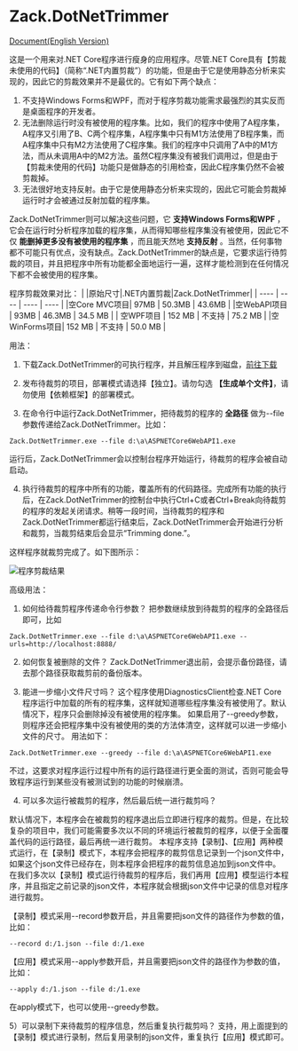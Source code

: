 ﻿# Zack.DotNetTrimmer
[Document(English Version)](https://github.com/yangzhongke/Zack.DotNetTrimmer/blob/main/README.md)

这是一个用来对.NET Core程序进行瘦身的应用程序。尽管.NET Core具有【剪裁未使用的代码】（简称“.NET内置剪裁”）的功能，但是由于它是使用静态分析来实现的，因此它的剪裁效果并不是最优的。它有如下两个缺点：
1) 不支持Windows Forms和WPF，而对于程序剪裁功能需求最强烈的其实反而是桌面程序的开发者。
2) 无法删除运行时没有被使用的程序集。比如，我们的程序中使用了A程序集，A程序又引用了B、C两个程序集，A程序集中只有M1方法使用了B程序集，而A程序集中只有M2方法使用了C程序集。我们的程序中只调用了A中的M1方法，而从未调用A中的M2方法。虽然C程序集没有被我们调用过，但是由于【剪裁未使用的代码】功能只是做静态的引用检查，因此C程序集仍然不会被剪裁掉。
3) 无法很好地支持反射。由于它是使用静态分析来实现的，因此它可能会剪裁掉运行时才会被通过反射加载的程序集。


Zack.DotNetTrimmer则可以解决这些问题，它 **支持Windows Forms和WPF** ，它会在运行时分析程序加载的程序集，从而得知哪些程序集没有被使用，因此它不仅 **能删掉更多没有被使用的程序集** ，而且能天然地 **支持反射** 。当然，任何事物都不可能只有优点，没有缺点。Zack.DotNetTrimmer的缺点是，它要求运行待剪裁的项目，并且把程序中所有功能都全面地运行一遍，这样才能检测到在任何情况下都不会被使用的程序集。

程序剪裁效果对比：
|			   |原始尺寸|.NET内置剪裁|Zack.DotNetTrimmer|
|  ----        | ----   | ----       | ----             |
|空Core MVC项目| 97MB   |  50.3MB    | 43.6MB           |
|空WebAPI项目  | 93MB   |  46.3MB    | 34.5 MB          |
| 空WPF项目    | 152 MB |  不支持    | 75.2 MB          |
|空WinForms项目| 152 MB |  不支持    | 50.0 MB          |


用法：
1) 下载Zack.DotNetTrimmer的可执行程序，并且解压程序到磁盘，[前往下载](https://github.com/yangzhongke/Zack.DotNetTrimmer/releases)


2) 发布待裁剪的项目，部署模式请选择【独立】。请勿勾选 **【生成单个文件】**，请勿使用【依赖框架】的部署模式。
3) 在命令行中运行Zack.DotNetTrimmer，把待裁剪的程序的 **全路径** 做为--file参数传递给Zack.DotNetTrimmer。比如：

```
Zack.DotNetTrimmer.exe --file d:\a\ASPNETCore6WebAPI1.exe
```

运行后，Zack.DotNetTrimmer会以控制台程序开始运行，待裁剪的程序会被自动启动。

4)  执行待裁剪的程序中所有的功能，覆盖所有的代码路径。完成所有功能的执行后，在Zack.DotNetTrimmer的控制台中执行Ctrl+C或者Ctrl+Break向待裁剪的程序的发起关闭请求。稍等一段时间，当待裁剪的程序和Zack.DotNetTrimmer都运行结束后，Zack.DotNetTrimmer会开始进行分析和裁剪，当裁剪结束后会显示“Trimming done.”。

这样程序就裁剪完成了。如下图所示：


![程序剪裁结果](https://raw.githubusercontent.com/yangzhongke/Zack.DotNetTrimmer/main/images/1.png)

高级用法：
1) 如何给待裁剪程序传递命令行参数？
把参数继续放到待裁剪的程序的全路径后即可，比如

```
Zack.DotNetTrimmer.exe --file d:\a\ASPNETCore6WebAPI1.exe --urls=http://localhost:8888/
```

2) 如何恢复被删除的文件？
Zack.DotNetTrimmer退出前，会提示备份路径，请去那个路径获取裁剪前的备份版本。

3) 能进一步缩小文件尺寸吗？
这个程序使用DiagnosticsClient检查.NET Core程序运行中加载的所有的程序集，这样就知道哪些程序集没有被使用了。默认情况下，程序只会删除掉没有被使用的程序集。
如果启用了--greedy参数，则程序还会把程序集中没有被使用的类的方法体清空，这样就可以进一步缩小文件的尺寸。
用法如下：

```
Zack.DotNetTrimmer.exe --greedy --file d:\a\ASPNETCore6WebAPI1.exe
```

不过，这要求对程序运行过程中所有的运行路径进行更全面的测试，否则可能会导致程序运行到某些没有被测试到的功能的时候崩溃。

4) 可以多次运行被裁剪的程序，然后最后统一进行裁剪吗？

默认情况下，本程序会在被裁剪的程序退出后立即进行程序的裁剪。但是，在比较复杂的项目中，我们可能需要多次以不同的环境运行被裁剪的程序，以便于全面覆盖代码的运行路径，最后再统一进行裁剪。
本程序支持【录制】、【应用】两种模式运行，在【录制】模式下，本程序会把程序的裁剪信息记录到一个json文件中，如果这个json文件已经存在，则本程序会把程序的裁剪信息追加到json文件中。
在我们多次以【录制】模式运行待裁剪的程序后，我们再用【应用】模型运行本程序，并且指定之前记录的json文件，本程序就会根据json文件中记录的信息对程序进行裁剪。

【录制】模式采用--record参数开启，并且需要把json文件的路径作为参数的值，比如：
```
--record d:/1.json --file d:/1.exe
```

【应用】模式采用--apply参数开启，并且需要把json文件的路径作为参数的值，比如：
```
--apply d:/1.json --file d:/1.exe
```

在apply模式下，也可以使用--greedy参数。

5）可以录制下来待裁剪的程序信息，然后重复执行裁剪吗？
支持，用上面提到的【录制】模式进行录制，然后复用录制的json文件，重复执行【应用】模式即可。